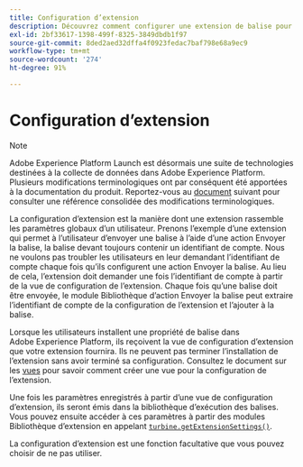 ```yaml
---
title: Configuration d’extension
description: Découvrez comment configurer une extension de balise pour rassembler les paramètres globaux d’un utilisateur dans l’interface utilisateur de Adobe Experience Platform ou de l’interface utilisateur de collecte de données.
exl-id: 2bf33617-1398-499f-8325-3849dbdb1f97
source-git-commit: 8ded2aed32dffa4f0923fedac7baf798e68a9ec9
workflow-type: tm+mt
source-wordcount: '274'
ht-degree: 91%

---
```


# Configuration d’extension

>[!NOTE]
>
>Adobe Experience Platform Launch est désormais une suite de technologies destinées à la collecte de données dans Adobe Experience Platform. Plusieurs modifications terminologiques ont par conséquent été apportées à la documentation du produit. Reportez-vous au [document](../term-updates.md) suivant pour consulter une référence consolidée des modifications terminologiques.

La configuration d’extension est la manière dont une extension rassemble les paramètres globaux d’un utilisateur. Prenons l’exemple d’une extension qui permet à l’utilisateur d’envoyer une balise à l’aide d’une action Envoyer la balise, la balise devant toujours contenir un identifiant de compte. Nous ne voulons pas troubler les utilisateurs en leur demandant l’identifiant de compte chaque fois qu’ils configurent une action Envoyer la balise. Au lieu de cela, l’extension doit demander une fois l’identifiant de compte à partir de la vue de configuration de l’extension. Chaque fois qu’une balise doit être envoyée, le module Bibliothèque d’action Envoyer la balise peut extraire l’identifiant de compte de la configuration de l’extension et l’ajouter à la balise.

Lorsque les utilisateurs installent une propriété de balise dans Adobe Experience Platform, ils reçoivent la vue de configuration d’extension que votre extension fournira. Ils ne peuvent pas terminer l’installation de l’extension sans avoir terminé sa configuration. Consultez le document sur les [vues](./web/views.md) pour savoir comment créer une vue pour la configuration de l’extension.

Une fois les paramètres enregistrés à partir dʼune vue de configuration dʼextension, ils seront émis dans la bibliothèque dʼexécution des balises. Vous pouvez ensuite accéder à ces paramètres à partir des modules Bibliothèque d’extension en appelant [`turbine.getExtensionSettings()`](./turbine.md#get-extension-settings).

La configuration d’extension est une fonction facultative que vous pouvez choisir de ne pas utiliser.
